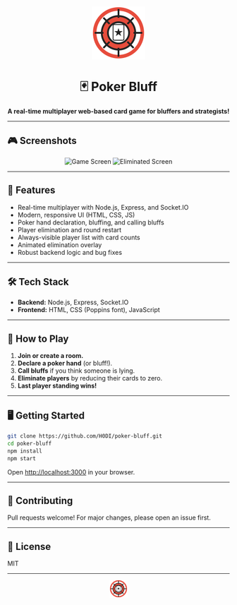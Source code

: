 <p align="center">
  <img src="assets/poker-chip.svg" width="120" alt="Poker Bluff Icon"/>
</p>

<h1 align="center">🃏 Poker Bluff</h1>
<p align="center">
  <b>A real-time multiplayer web-based card game for bluffers and strategists!</b>
</p>

---

## 🎮 Screenshots

<p align="center">
  <img src="assets/screenshot-game.png" width="400" alt="Game Screen"/>
  <img src="assets/screenshot-eliminated.png" width="400" alt="Eliminated Screen"/>
</p>

---

## 🚀 Features

- Real-time multiplayer with Node.js, Express, and Socket.IO
- Modern, responsive UI (HTML, CSS, JS)
- Poker hand declaration, bluffing, and calling bluffs
- Player elimination and round restart
- Always-visible player list with card counts
- Animated elimination overlay
- Robust backend logic and bug fixes

---

## 🛠️ Tech Stack

- **Backend:** Node.js, Express, Socket.IO
- **Frontend:** HTML, CSS (Poppins font), JavaScript

---

## 📝 How to Play

1. **Join or create a room.**
2. **Declare a poker hand** (or bluff!).
3. **Call bluffs** if you think someone is lying.
4. **Eliminate players** by reducing their cards to zero.
5. **Last player standing wins!**

---

## 🖥️ Getting Started

```bash
git clone https://github.com/H0DI/poker-bluff.git
cd poker-bluff
npm install
npm start
```

Open [http://localhost:3000](http://localhost:3000) in your browser.

---

## 🤝 Contributing

Pull requests welcome! For major changes, please open an issue first.

---

## 📄 License

MIT

---

<p align="center">
  <img src="assets/poker-chip.svg" width="40" alt="Poker Chip Icon"/>
</p>
